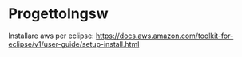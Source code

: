 # ProgettoIngsw

Installare aws per eclipse: https://docs.aws.amazon.com/toolkit-for-eclipse/v1/user-guide/setup-install.html
